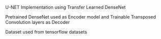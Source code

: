 U-NET Implementation using Transfer Learned DenseNet

Pretrained DenseNet used as Encoder model and Trainable Transposed Convolution layers as Decoder
 
Dataset used from tensorflow datasets
